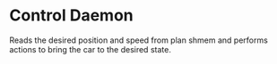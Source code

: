 # Control Daemon
Reads the desired position and speed from plan shmem and performs actions to bring the car to the
desired state.
